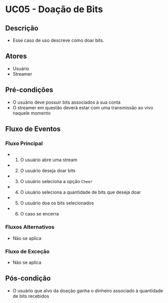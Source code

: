 # UC05 - Doação de Bits

## Descrição
* Esse caso de uso descreve como doar bits.

## Atores
* Usuário
* Streamer

## Pré-condições
* O usuário deve possuir bits associados à sua conta
* O streamer em questão deverá estar com uma transmissão ao vivo naquele momento

## Fluxo de Eventos
### Fluxo Principal
* 1. O usuário abre uma stream
* 2. O usuário deseja doar bits
* 3. O usuário seleciona a opção ```Cheer```
* 4. O usuário seleciona a quantidade de bits que deseja doar
* 5. O usuário doa os bits selecionados
* 6. O caso se encerra

### Fluxos Alternativos
* Não se aplica

### Fluxo de Exceção
* Não se aplica

## Pós-condição
* O usuário que alvo da doação ganha o dinheiro associado à quantidade de bits recebidos